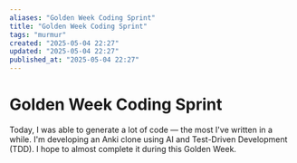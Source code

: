 ```yaml
---
aliases: "Golden Week Coding Sprint"
title: "Golden Week Coding Sprint"
tags: "murmur"
created: "2025-05-04 22:27"
updated: "2025-05-04 22:27"
published_at: "2025-05-04 22:27"
---
```


# Golden Week Coding Sprint

Today, I was able to generate a lot of code — the most I've written in a while. I'm developing an Anki clone using AI and Test-Driven Development (TDD). I hope to almost complete it during this Golden Week.